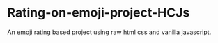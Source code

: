 # Rating-on-emoji-project-HCJs
An emoji rating based project using raw html css and vanilla javascript.
